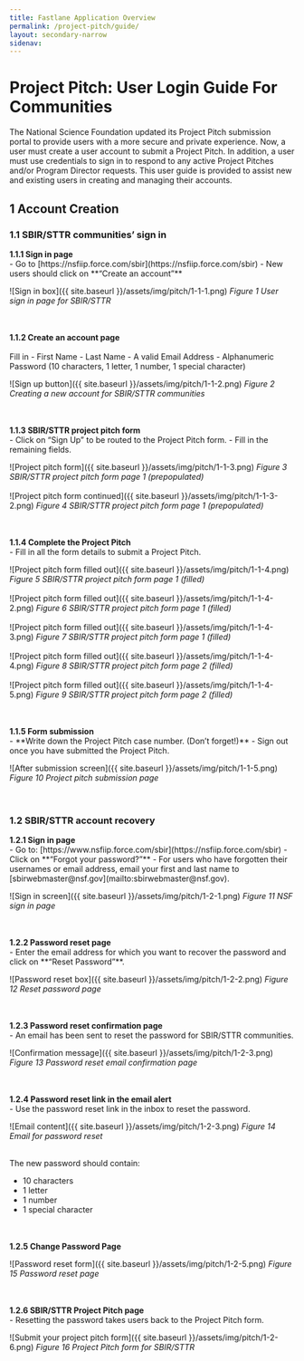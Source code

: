 ```yaml
---
title: Fastlane Application Overview
permalink: /project-pitch/guide/
layout: secondary-narrow
sidenav: 
---
```

# Project Pitch: User Login Guide For Communities

The National Science Foundation updated its Project Pitch submission portal to provide users with a more secure and private experience. Now, a user must create a user account to submit a Project Pitch. In addition, a user must use credentials to sign in to respond to any active Project Pitches and/or Program Director requests. This user guide is provided to assist new and existing users in creating and managing their accounts. 

## 1 Account Creation

### 1.1 SBIR/STTR communities’ sign in

<div><strong>1.1.1 Sign in page</strong></div>
- Go to [https://nsfiip.force.com/sbir](https://nsfiip.force.com/sbir)
- New users should click on **“Create an account”**

![Sign in box]({{ site.baseurl }}/assets/img/pitch/1-1-1.png)
*Figure 1 User sign in page for SBIR/STTR*
<br><br><br>

<div><strong>1.1.2 Create an account page</strong></div> <br>
Fill in  
- First Name 
- Last Name 
- A valid Email Address 
- Alphanumeric Password (10 characters, 1 letter, 1 number, 1 special character) 

![Sign up button]({{ site.baseurl }}/assets/img/pitch/1-1-2.png)
*Figure 2 Creating a new account for SBIR/STTR communities*
<br><br><br>

<div><strong>1.1.3 SBIR/STTR project pitch form</strong></div> 
- Click on “Sign Up” to be routed to the Project Pitch form. 
- Fill in the remaining fields. 

![Project pitch form]({{ site.baseurl }}/assets/img/pitch/1-1-3.png)
*Figure 3 SBIR/STTR project pitch form page 1 (prepopulated)*
<br><br>
![Project pitch form continued]({{ site.baseurl }}/assets/img/pitch/1-1-3-2.png)
*Figure 4 SBIR/STTR project pitch form page 1 (prepopulated)*
<br><br><br>

<div><strong>1.1.4 Complete the Project Pitch</strong></div>
- Fill in all the form details to submit a Project Pitch. 

![Project pitch form filled out]({{ site.baseurl }}/assets/img/pitch/1-1-4.png)
*Figure 5 SBIR/STTR project pitch form page 1 (filled)*
<br><br>
![Project pitch form filled out]({{ site.baseurl }}/assets/img/pitch/1-1-4-2.png)
*Figure 6  SBIR/STTR project pitch form page 1 (filled)*
<br><br>
![Project pitch form filled out]({{ site.baseurl }}/assets/img/pitch/1-1-4-3.png)
*Figure 7 SBIR/STTR project pitch form page 1 (filled)*
<br><br>
![Project pitch form filled out]({{ site.baseurl }}/assets/img/pitch/1-1-4-4.png)
*Figure 8  SBIR/STTR project pitch form page 2 (filled)*
<br><br>
![Project pitch form filled out]({{ site.baseurl }}/assets/img/pitch/1-1-4-5.png)
*Figure 9  SBIR/STTR project pitch form page 2 (filled)*
<br><br><br>

<div><strong>1.1.5 Form submission</strong></div>
- **Write down the Project Pitch case number. (Don’t forget!)**
- Sign out once you have submitted the Project Pitch.  

![After submission screen]({{ site.baseurl }}/assets/img/pitch/1-1-5.png)
*Figure 10 Project pitch submission page*
<br><br><br>

### 1.2 SBIR/STTR account recovery 
<div><strong>1.2.1 Sign in page</strong></div>
- Go to: [https://www.nsfiip.force.com/sbir](https://nsfiip.force.com/sbir)
- Click on **“Forgot your password?”** 
- For users who have forgotten their usernames or email address, email your first and last name to [sbirwebmaster@nsf.gov](mailto:sbirwebmaster@nsf.gov). 

![Sign in screen]({{ site.baseurl }}/assets/img/pitch/1-2-1.png)
*Figure 11 NSF sign in page*
<br><br><br>

<div><strong>1.2.2 Password reset page</strong></div>
- Enter the email address for which you want to recover the password and click on **“Reset Password”**. 

![Password reset box]({{ site.baseurl }}/assets/img/pitch/1-2-2.png)
*Figure 12 Reset password page*
<br><br><br>

<div><strong>1.2.3 Password reset confirmation page</strong></div>
- An email has been sent to reset the password for SBIR/STTR communities. 

![Confirmation message]({{ site.baseurl }}/assets/img/pitch/1-2-3.png)
*Figure 13 Password reset email confirmation page*
<br><br><br>

<div><strong>1.2.4 Password reset link in the email alert</strong></div>
- Use the password reset link in the inbox to reset the password. 

![Email content]({{ site.baseurl }}/assets/img/pitch/1-2-3.png)
*Figure 14 Email for password reset*
<br><br>

The new password should contain: 
- 10 characters 
- 1 letter 
- 1 number 
- 1 special character <br><br><br>


<div><strong>1.2.5 Change Password Page</strong></div>

![Password reset form]({{ site.baseurl }}/assets/img/pitch/1-2-5.png)
*Figure 15 Password reset page*
<br><br><br>

<div><strong>1.2.6 SBIR/STTR Project Pitch page</strong></div>
- Resetting the password takes users back to the Project Pitch form. 

![Submit your project pitch form]({{ site.baseurl }}/assets/img/pitch/1-2-6.png)
*Figure 16 Project Pitch form for SBIR/STTR*
<br>


